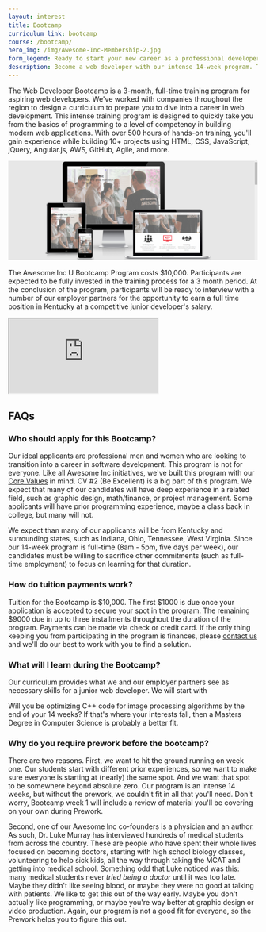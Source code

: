 ```yaml
---
layout: interest
title: Bootcamp
curriculum_link: bootcamp
course: /bootcamp/
hero_img: /img/Awesome-Inc-Membership-2.jpg
form_legend: Ready to start your new career as a professional developer?
description: Become a web developer with our intense 14-week program. Taught by industry professionals. Start your new career today.
---
```


The Web Developer Bootcamp is a 3-month, full-time training program for aspiring web developers. We've worked with companies throughout the region to design a curriculum to prepare you to dive into a career in web development. This intense training program is designed to quickly take you from the basics of programming to a level of competency in building modern web applications. With over 500 hours of hands-on training, you'll gain experience while building 10+ projects using HTML, CSS, JavaScript, jQuery, Angular.js, AWS, GitHub, Agile, and more.

<img alt="Learn to code and make websites and mobile apps" src="/img/Responsive_Web_Design.png" class="img-responsive">

The Awesome Inc U Bootcamp Program costs $10,000. Participants are expected to be fully invested in the training process for a 3 month period. At the conclusion of the program, participants will be ready to interview with a number of our employer partners for the opportunity to earn a full time position in Kentucky at a competitive junior developer's salary.

<div class="embed-responsive embed-responsive-16by9"><iframe class="embed-responsive-item" src="https://www.youtube.com/embed/8IryuzzI2DA?rel=0&amp;controls=0"></iframe></div>

## FAQs

### Who should apply for this Bootcamp?

Our ideal applicants are professional men and women who are looking to transition into a career in software development. This program is not for everyone. Like all Awesome Inc initiatives, we've built this program with our [Core Values](http://www.awesomeinc.org/about/#core-values) in mind. CV #2 (Be Excellent) is a big part of this program. We expect that many of our candidates will have deep experience in a related field, such as graphic design, math/finance, or project management. Some applicants will have prior programming experience, maybe a class back in college, but many will not.

We expect than many of our applicants will be from Kentucky and surrounding states, such as Indiana, Ohio, Tennessee, West Virginia. Since our 14-week program is full-time (8am - 5pm, five days per week), our candidates must be willing to sacrifice other commitments (such as full-time employment) to focus on learning for that duration.

### How do tuition payments work?

Tuition for the Bootcamp is $10,000. The first $1000 is due once your application is accepted to secure your spot in the program. The remaining $9000 due in up to three installments throughout the duration of the program. Payments can be made via check or credit card. If the only thing keeping you from participating in the program is finances, please [contact us](contact/) and we'll do our best to work with you to find a solution.

### What will I learn during the Bootcamp?

Our curriculum provides what we and our employer partners see as necessary skills for a junior web developer. We will start with 

Will you be optimizing C++ code for image processing algorithms by the end of your 14 weeks? If that's where your interests fall, then a Masters Degree in Computer Science is probably a better fit.

### Why do you require prework before the bootcamp?

There are two reasons. First, we want to hit the ground running on week one. Our students start with different prior experiences, so we want to make sure everyone is starting at (nearly) the same spot. And we want that spot to be somewhere beyond absolute zero. Our program is an intense 14 weeks, but without the prework, we couldn't fit in all that you'll need. Don't worry, Bootcamp week 1 will include a review of material you'll be covering on your own during Prework.

Second, one of our Awesome Inc co-founders is a physician and an author. As such, Dr. Luke Murray has interviewed hundreds of medical students from across the country. These are people who have spent their whole lives focused on becoming doctors, starting with high school biology classes, volunteering to help sick kids, all the way through taking the MCAT and getting into medical school. Something odd that Luke noticed was this: many medical students never _tried being a doctor_ until it was too late. Maybe they didn't like seeing blood, or maybe they were no good at talking with patients. We like to get this out of the way early. Maybe you don't actually like programming, or maybe you're way better at graphic design or video production. Again, our program is not a good fit for everyone, so the Prework helps you to figure this out.

